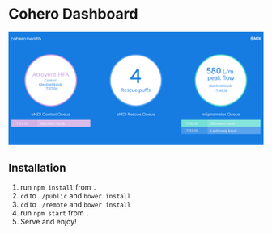 # Cohero Dashboard

![dashboard](https://raw.githubusercontent.com/cbfranklin/cohero-dashboard/master/images/screenshot.png)

## Installation

1. run `npm install` from `.`
2. `cd` to `./public` and `bower install`
3. `cd` to `./remote` and `bower install`
4. run `npm start` from `.`
5. Serve and enjoy!
